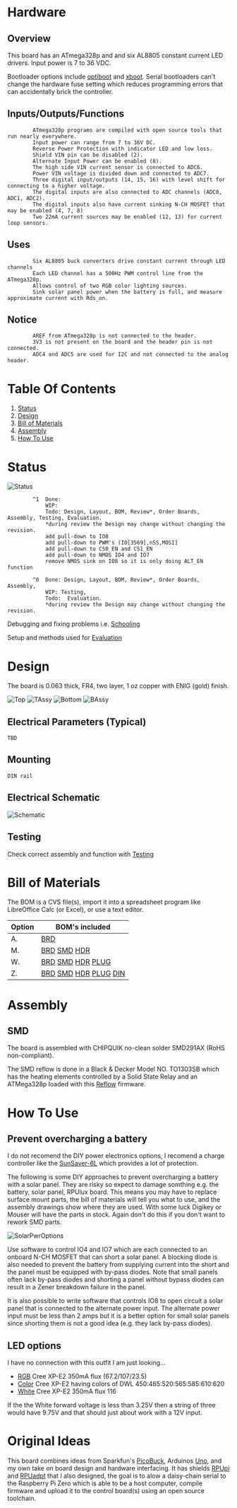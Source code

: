# Hardware

## Overview

This board has an ATmega328p and and six AL8805 constant current LED drivers. Input power is 7 to 36 VDC. 

Bootloader options include [optiboot] and [xboot]. Serial bootloaders can't change the hardware fuse setting which reduces programming errors that can accidentally brick the controller. 

[optiboot]: https://github.com/Optiboot/optiboot
[xboot]: https://github.com/alexforencich/xboot

## Inputs/Outputs/Functions

```
        ATmega328p programs are compiled with open source tools that run nearly everywhere.
        Input power can range from 7 to 36V DC.
        Reverse Power Protection with indicator LED and low loss.
        Shield VIN pin can be disabled (2).
        Alternate Input Power can be enabled (8).
        The high side VIN current sensor is connected to ADC6.
        Power VIN voltage is divided down and connected to ADC7.
        Three digital input/outputs (14, 15, 16) with level shift for connecting to a higher voltage.
        The digital inputs are also connected to ADC channels (ADC0, ADC1, ADC2).
        The digital inputs also have current sinking N-CH MOSFET that may be enabled (4, 7, 8)
        Two 22mA current sources may be enabled (12, 13) for current loop sensors.
```

## Uses

```
        Six AL8805 buck converters drive constant current through LED channels
        Each LED channel has a 500Hz PWM control line from the ATmega328p.
        Allows control of two RGB color lighting sources.
        Sink solar panel power when the battery is full, and measure approximate current with Rds_on.
```

## Notice

```
        AREF from ATmega328p is not connected to the header.
        3V3 is not present on the board and the header pin is not connected.
        ADC4 and ADC5 are used for I2C and not connected to the analog header.
```


# Table Of Contents

1. [Status](#status)
2. [Design](#design)
3. [Bill of Materials](#bill-of-materials)
4. [Assembly](#assembly)
5. [How To Use](#how-to-use)


# Status

![Status](./status_icon.png "RPUlux Status")

```
        ^1  Done: 
            WIP: 
            Todo: Design, Layout, BOM, Review*, Order Boards, Assembly, Testing, Evaluation.
            *during review the Design may change without changing the revision.
            add pull-down to IO8
            add pull-down to PWM's (IO[3569],nSS,MOSI]
            add pull-down to CS0_EN and CS1_EN
            add pull-down to NMOS IO4 and IO7
            remove NMOS sink on IO8 so it is only doing ALT_EN function

        ^0  Done: Design, Layout, BOM, Review*, Order Boards, Assembly,
            WIP: Testing,
            Todo:  Evaluation.
            *during review the Design may change without changing the revision.
```

Debugging and fixing problems i.e. [Schooling](./Schooling/)

Setup and methods used for [Evaluation](./Evaluation/)


# Design

The board is 0.063 thick, FR4, two layer, 1 oz copper with ENIG (gold) finish.

![Top](./Documents/17323,Top.png "RPUlux Top")
![TAssy](./Documents/17323,TAssy.jpg "RPUlux Top Assy")
![Bottom](./Documents/17323,Bottom.png "RPUlux Bottom")
![BAssy](./Documents/17323,BAssy.jpg "RPUlux Bottom Assy")

## Electrical Parameters (Typical)

```
TBD
```

## Mounting

```
DIN rail
```

## Electrical Schematic

![Schematic](./Documents/17323,Schematic.png "RPUlux Schematic")

## Testing

Check correct assembly and function with [Testing](./Testing/)


# Bill of Materials

The BOM is a CVS file(s), import it into a spreadsheet program like LibreOffice Calc (or Excel), or use a text editor.

Option | BOM's included
----- | ----- 
A. | [BRD] 
M. | [BRD] [SMD] [HDR] 
W. | [BRD] [SMD] [HDR] [PLUG]
Z. | [BRD] [SMD] [HDR] [PLUG] [DIN]

[BRD]: ./Design/17323BRD,BOM.csv
[SMD]: ./Design/17323SMD,BOM.csv
[HDR]: ./Design/17323HDR,BOM.csv
[PLUG]: ./Design/17323PLUG,BOM.csv
[DIN]: ./Design/17323DIN,BOM.csv


# Assembly

## SMD

The board is assembled with CHIPQUIK no-clean solder SMD291AX (RoHS non-compliant). 

The SMD reflow is done in a Black & Decker Model NO. TO1303SB which has the heating elements controlled by a Solid State Relay and an ATMega328p loaded with this [Reflow] firmware.

[Reflow]: ../Reflow


# How To Use

## Prevent overcharging a battery

I do not recomend the DIY power electronics options, I recomend a charge controller like the [SunSaver-6L] which provides a lot of protection. 

[SunSaver-6L]: https://www.solar-electric.com/ss-6l.html

The following is some DIY approaches to prevent overcharging a battery with a solar panel. They are risky so expect to damage somthing e.g. the battery, solar panel, RPUlux board. This means you may have to replace surface mount parts, the bill of materials will tell you what to use, and the assembly drawings show where they are used. With some luck Digikey or Mouser will have the parts in stock. Again don't do this if you don't want to rework SMD parts.

![SolarPwrOptions](./Documents/SolarPwrOptions.png "RPUlux Solar Power Options")

Use software to control IO4 and IO7 which are each connected to an onboard N-CH MOSFET that can short a solar panel. A blocking diode is also needed to prevent the battery from supplying current into the short and the panel must be equipped with by-pass diodes. Note that small panels often lack by-pass diodes and shorting a panel without bypass diodes can result in a Zener breakdown failure in the panel.

It is also possible to write software that controls IO8 to open circuit a solar panel that is connected to the alternate power input. The alternate power input must be less than 2 amps but it is a better option for small solar panels since shorting them is not a good idea (e.g. they lack by-pass diodes).


## LED options

I have no connection with this outfit I am just looking...

* [RGB] Cree XP-E2 350mA flux (67.2/107/23.5)
* [Color] Cree XP-E2 having colors of DWL 450:465:520:565:585:610:620
* [White] Cree XP-E2 350mA flux 116

[RGB]: https://www.ledsupply.com/leds/cree-xpe2-rgb-high-power-led
[Color]: https://www.ledsupply.com/leds/cree-xlamp-xp-e2-color-high-power-led-star
[White]: https://www.ledsupply.com/leds/cree-xlamp-xpe2-white-high-power-led

If the the White forward voltage is less than 3.25V then a string of three would have 9.75V and that should just about work with a 12V input.


# Original Ideas

This board combines ideas from Sparkfun's [PicoBuck], Arduinos [Uno], and my own take on board design and hardware interfacing. It has shields [RPUpi] and [RPUadpt] that I also designed, the goal is to alow a daisy-chain serial to the Raspberry Pi Zero which is able to be a host computer, compile firmware and upload it to the control board(s) using an open source toolchain.

[PicoBuck]: https://www.sparkfun.com/products/13705
[Uno]: https://store.arduino.cc/usa/arduino-uno-rev3
[RPUpi]: https://github.com/epccs/RPUpi/
[RPUadpt]: https://github.com/epccs/RPUadpt
